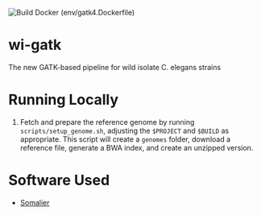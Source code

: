 ![Build Docker (env/gatk4.Dockerfile)](https://github.com/AndersenLab/wi-gatk/workflows/Build%20Docker%20(env/gatk4.Dockerfile)/badge.svg)

# wi-gatk

The new GATK-based pipeline for wild isolate C. elegans strains


# Running Locally

1. Fetch and prepare the reference genome by running `scripts/setup_genome.sh`, adjusting the `$PROJECT` and `$BUILD` as appropriate. This script will create a `genomes` folder, download a reference file, generate a BWA index, and create an unzipped version.

# Software Used

* [Somalier](https://github.com/brentp/somalier)